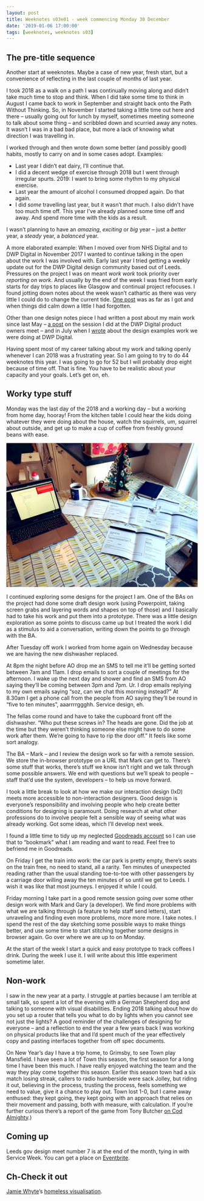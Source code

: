 ```yaml
---
layout: post
title: Weeknotes s03e01 - week commencing Monday 30 December
date: '2019-01-06 17:00:00'
tags: [weeknotes, weeknotes s03]
---
```

## The pre-title sequence

Another start at weeknotes. Maybe a case of new year, fresh start, but a convenience of reflecting in the last couple of months of last year.

I took 2018 as a walk on a path I was continually moving along and didn’t take much time to stop and think. When I did take some time to think in August I came back to work in September and straight back onto the Path Without Thinking. So, in November I started taking a little time out here and there – usually going out for lunch by myself, sometimes meeting someone to talk about some thing – and scribbled down and scurried away any notes. It wasn’t I was in a bad bad place, but more a lack of knowing what direction I was travelling in.

I worked through and then wrote down some better (and possibly good) habits, mostly to carry on and in some cases adopt. Examples:

* Last year I didn’t eat dairy, I’ll continue that.
* I did a decent wedge of exercise through 2018 but I went through irregular spurts. 2019: I want to bring some rhythm to my physical exercise.
* Last year the amount of alcohol I consumed dropped again. Do that again.
* I did _some_ travelling last year, but it wasn’t _that_ much. I also didn’t have too much time off. This year I’ve already planned some time off and away. And spend more time with the kids as a result.

I wasn’t planning to have an _amazing_, _exciting_ or _big_ year – just a _better_ year, a _steady_ year, a _balanced_ year.

A more elaborated example: When I moved over from NHS Digital and to DWP Digital in November 2017 I wanted to continue talking in the open about the work I was involved with. Early last year I tried getting a weekly update out for the DWP Digital design community based out of Leeds. Pressures on the project I was on meant _work work_ took priority over _reporting on work_. And usually by the end of the week I was fried from early starts for day trips to places like Glasgow and continual project refocuses. I found jotting down notes about the week wasn’t cathartic as there was very little I could do to change the current tide. [One post](/dwp-digital-leeds-design-notes-1/) was as far as I got and when things did calm down a little I had forgotten.

Other than one design notes piece I had written a post about my main work since last May – [a post](/dwp-product-owners-meet/) on the session I did at the DWP Digital product owners meet – and in July when I [wrote](/leeds-cross-gov-dwp-digital-design-examples/) about the design examples work we were doing at DWP Digital.

Having spent most of my career talking about my work and talking openly whenever I can 2018 was a frustrating year. So I am going to try to do 44 weeknotes this year. I was going to go for 52 but I will probably drop eight because of time off. That is fine. You have to be realistic about your capacity and your goals. Let’s get on, eh.

## Worky type stuff

Monday was the last day of the 2018 and a working day – but a working from home day, hooray! From the kitchen table I could hear the kids doing whatever they were doing about the house, watch the squirrels, um, squirrel about outside, and get up to make a cup of coffee from freshly ground beans with ease.

![The table in my kitchen with prints outs of some design work scattered on it](/assets/06-01-2019-1.jpg)

I continued exploring some designs for the project I am. One of the BAs on the project had done some draft design work (using Powerpoint, taking screen grabs and layering words and shapes on top of those) and I basically had to take his work and put them into a prototype. There was a little design exploration as some points to discuss came up but I treated the work I did as a stimulus to aid a conversation, writing down the points to go through with the BA.

After Tuesday off work I worked from home again on Wednesday because we are having the new dishwasher replaced.

At 8pm the night before AO drop me an SMS to tell me it’ll be getting sorted between 7am and 11am. I drop emails to sort a couple of meetings for the afternoon. I wake up the next day and shower and find an SMS from AO saying they’ll be coming between 3pm and 7pm. Ur. I drop emails replying to my own emails saying “soz, can we chat this morning instead?” At 8.30am I get a phone call from the people from AO saying they’ll be round in “five to ten minutes”, aaarrrrggghh. Service design, eh.

The fellas come round and have to take the cupboard front off the dishwasher. “Who put these screws in? The heads are gone. Did the job at the time but they weren’t thinking someone else might have to do some work after them. We’re going to have to rip the door off.” It feels like some sort analogy.

The BA – Mark – and I review the design work so far with a remote session. We store the in-browser prototype on a URL that Mark can get to. There’s some stuff that works, there’s stuff we know isn’t right and we talk through some possible answers. We end with questions but we’ll speak to people – staff that’d use the system, developers – to help us move forward.

I took a little break to look at how we make our interaction design (IxD) meets more accessible to non-interaction designers. Good design is everyone’s responsibility and involving people who help create better conditions for designing is paramount. Doing research at what other professions do to involve people felt a sensible way of seeing what was already working. Got some ideas, which I’ll develop next week.

 I found a little time to tidy up my neglected [Goodreads account](https://www.goodreads.com/user/show/4156043-si-wilson) so I can use that to “bookmark” what I am reading and want to read. Feel free to befriend me in Goodreads.

On Friday I get the train into work: the car park is pretty empty, there’s seats on the train free, no need to stand, all a rarity. Ten minutes of unexpected reading rather than the usual standing toe-to-toe with other passengers by a carriage  door willing away the ten minutes of so until we get to Leeds. I wish it was like that most journeys. I enjoyed it while I could.

Friday morning I take part in a good remote session going over some other design work with Mark and Gary (a developer). We find more problems with what we are talking through (a feature to help staff send letters), start unraveling and finding even more problems, more more more. I take notes. I spend the rest of the day sketching some possible ways to make things better, and use some time to start stitching together some designs in browser again. Go over where we are up to on Monday.

At the start of the week I start a quick and easy prototype to track coffees I drink. During the week I use it. I will write about this little experiment sometime later.

## Non-work

I saw in the new year at a party. I struggle at parties because I am terrible at small talk, so spent a lot of the evening with a German Shepherd dog and talking to someone with visual disabilities. Ending 2018 talking about how do you set up a router that tells you what to do by lights when you cannot see not just the lights? A good reminder of the challenges of designing for everyone – and a reflection to end the year a few years back I was working on physical products like that and I’d spent much of the year effectively copy and pasting interfaces together from off spec documents.

On New Year’s day I have a trip home, to Grimsby, to see Town play Mansfield. I have seen a lot of Town this season, the first season for a long time I have been this much. I have really enjoyed watching the team and the way they play come together this season. Earlier this season town had a six match losing streak, callers to radio humberside were sack Jolley, but riding it out, believing in the process, trusting the process, feels something we need to value,  give it a chance to play out. Town lost 1-0, but I came away enthused: they kept going, they kept going with an approach that relies on their movement and passing, both with measure, with calculation. If you’re further curious there’s a report of the game from Tony Butcher [on Cod Almighty](http://www.codalmighty.com/site/ca.php?article=6976).)

## Coming up

Leeds gov design meet number 7 is at the end of the month, tying in with Service Week. You can get a place on [Eventbrite](https://www.eventbrite.co.uk/e/leeds-gov-design-meet-7-tickets-53803669223).

## Ch-Check it out

[Jamie Whyte](https://twitter.com/northernjamie)’s [homeless visualisation](https://twitter.com/northernjamie/status/1076817603597881345?s=21).
